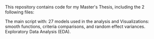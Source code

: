 This repository contains code for my Master's Thesis, including the 2 following files:

The main script with: 27 models used in the analysis and Visualizations: smooth functions, criteria comparisons, and random effect variances.
Exploratory Data Analysis (EDA).
